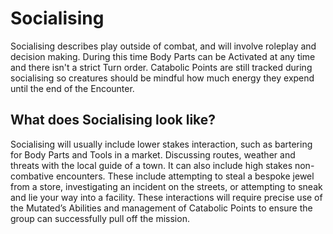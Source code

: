 # Socialising

Socialising describes play outside of combat, and will involve roleplay and decision making. During this time Body Parts can be Activated at any time and there isn't a strict Turn order. Catabolic Points are still tracked during socialising so creatures should be mindful how much energy they expend until the end of the Encounter.

## What does Socialising look like?

Socialising will usually include lower stakes interaction, such as bartering for Body Parts and Tools in a market. Discussing routes, weather and threats with the local guide of a town. It can also include high stakes non-combative encounters. These include attempting to steal a bespoke jewel from a store, investigating an incident on the streets, or attempting to sneak and lie your way into a facility. These interactions will require precise use of the Mutated’s Abilities and management of Catabolic Points to ensure the group can successfully pull off the mission.
